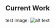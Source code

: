 ## Current Work ##


test image:
![alt text][blue]

[blue]: https://raw.githubusercontent.com/mayalassiter/maya.m.lassiter/blob/master/docs/images/blue.png "blue"
